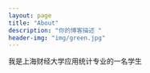 ```yaml
---
layout: page
title: "About"
description: "你的博客描述 " 
header-img: "img/green.jpg"
---
```


我是上海财经大学应用统计专业的一名学生




